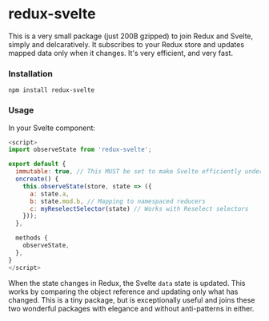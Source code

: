 # redux-svelte
This is a very small package (just 200B gzipped) to join Redux and Svelte, simply and delcaratively. It subscribes to your Redux store and updates mapped data only when it changes. It's very efficient, and very fast.

### Installation

```
npm install redux-svelte
```

### Usage

In your Svelte component:
```js
<script>
import observeState from 'redux-svelte';

export default {
  immutable: true, // This MUST be set to make Svelte efficiently understand what to update
  oncreate() {
    this.observeState(store, state => ({
      a: state.a,
      b: state.mod.b, // Mapping to namespaced reducers
      c: myReselectSelector(state) // Works with Reselect selectors
    }));
  },

  methods {
    observeState,
  },
}
</script>
```
When the state changes in Redux, the Svelte `data` state is updated. This works by comparing the object reference and updating only what has changed. This is a tiny package, but is exceptionally useful and joins these two wonderful packages with elegance and without anti-patterns in either.
